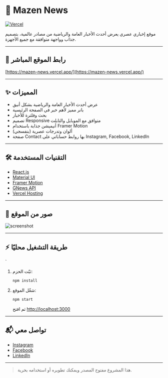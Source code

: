 # 📰 Mazen News

[![Vercel](https://img.shields.io/badge/Live%20Demo-Vercel-8e24aa?logo=vercel&logoColor=white)](https://mazen-news.vercel.app/)

موقع إخباري عصري يعرض أحدث الأخبار العامة والرياضية من مصادر عالمية، بتصميم جذاب وواجهة متوافقة مع جميع الأجهزة.

---

## 🚀 رابط الموقع المباشر
[https://mazen-news.vercel.app/](https://mazen-news.vercel.app/)

---

## ✨ المميزات
- عرض أحدث الأخبار العامة والرياضية بشكل أنيق
- بانر مميز لأهم خبر في الصفحة الرئيسية
- بحث وفلترة للأخبار
- تصميم Responsive متوافق مع الموبايل والتابلت
- أنيميشن جذابة باستخدام Framer Motion
- ألوان وتدرجات عصرية (بنفسجي)
- صفحة Contact بها روابط حساباتي على Instagram, Facebook, LinkedIn

---

## 🛠️ التقنيات المستخدمة
- [React.js](https://reactjs.org/)
- [Material UI](https://mui.com/)
- [Framer Motion](https://www.framer.com/motion/)
- [GNews API](https://gnews.io/)
- [Vercel Hosting](https://vercel.com/)

---

## 📸 صور من الموقع
![screenshot](public/screenshot.png)

---

## ⚡️ طريقة التشغيل محليًا
`
1. ثبّت الحزم:
   ```bash
   npm install
   ```
2. شغّل الموقع:
   ```bash
   npm start
   ```
   ثم افتح [http://localhost:3000](http://localhost:3000)

---

## 📬 تواصل معي
- [Instagram](https://instagram.com/your_username)
- [Facebook](https://facebook.com/your_username)
- [LinkedIn](https://linkedin.com/in/your_username)

---

> هذا المشروع مفتوح المصدر ويمكنك تطويره أو استخدامه بحرية.
